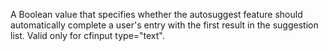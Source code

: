 A Boolean value that specifies whether the autosuggest feature should automatically complete a user's entry with the first result in the suggestion list.
Valid only for cfinput type="text".